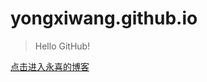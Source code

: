 # yongxiwang.github.io


> Hello GitHub!


[点击进入永喜的博客](https://github.com/yongxiwang/yongxiwang.github.io/issues?state=open)
